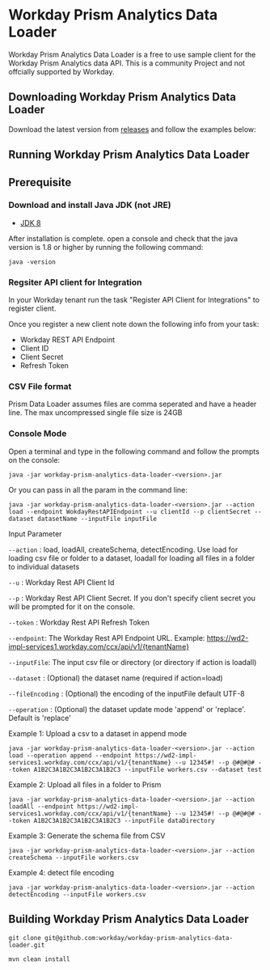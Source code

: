# Workday Prism Analytics Data Loader

Workday Prism Analytics Data Loader is a free to use sample client for the Workday Prism Analytics data API. This is a community Project and not offcially supported by Workday.

## Downloading Workday Prism Analytics Data Loader

Download the latest version from [releases](https://github.com/Workday/workday-prism-analytics-data-loader/releases) and follow the examples below:

## Running Workday Prism Analytics Data Loader

## Prerequisite

### Download and install Java JDK (not JRE)

* [JDK 8](http://www.oracle.com/technetwork/java/javase/downloads/jdk8-downloads-2133151.html)

After installation is complete. open a console and check that the java version is 1.8 or higher by running the following command:

``java -version``

### Regsiter API client for Integration

In your Workday tenant run the task "Register API Client for Integrations" to register client. 

Once you register a new client note down the following info from your task:

* Workday REST API Endpoint
* Client ID
* Client Secret	
* Refresh Token

### CSV File format

Prism Data Loader assumes files are comma seperated and have a header line. The max uncompressed single file size is 24GB

### Console Mode

Open a terminal and type in the following command and follow the prompts on the console: 

``java -jar workday-prism-analytics-data-loader-<version>.jar``

Or you can pass in all the param in the command line:
 
``java -jar workday-prism-analytics-data-loader-<version>.jar --action load --endpoint WokdayRestAPIEndpoint --u clientId --p clientSecret --dataset datasetName --inputFile inputFile``

Input Parameter

``--action``  : load, loadAll, createSchema, detectEncoding. Use load for loading csv file or folder to a dataset, loadall for loading all files in a folder to individual datasets

``--u``       : Workday Rest API Client Id

``--p``       : Workday Rest API Client Secret. If you don't specify client secret you will be prompted for it on the console.

``--token``   : Workday Rest API Refresh Token

``--endpoint``: The Workday Rest API Endpoint URL. Example: https://wd2-impl-services1.workday.com/ccx/api/v1/{tenantName}

``--inputFile``: The input csv file or directory (or directory if action is loadall)

``--dataset`` : (Optional) the dataset name (required if action=load)

``--fileEncoding`` : (Optional) the encoding of the inputFile default UTF-8

``--operation`` : (Optional) the dataset update mode 'append' or 'replace'. Default is 'replace'


Example 1: Upload a csv to a dataset in append mode

``java -jar workday-prism-analytics-data-loader-<version>.jar --action load --operation append --endpoint https://wd2-impl-services1.workday.com/ccx/api/v1/{tenantName} --u 12345#! --p @#@#@# --token A1B2C3A1B2C3A1B2C3A1B2C3 --inputFile workers.csv --dataset test``

Example 2: Upload all files in a folder to Prism

``java -jar workday-prism-analytics-data-loader-<version>.jar --action loadAll --endpoint https://wd2-impl-services1.workday.com/ccx/api/v1/{tenantName} --u 12345#! --p @#@#@# --token A1B2C3A1B2C3A1B2C3A1B2C3 --inputFile dataDirectory``

Example 3: Generate the schema file from CSV

``java -jar workday-prism-analytics-data-loader-<version>.jar --action createSchema --inputFile workers.csv``

Example 4: detect file encoding

``java -jar workday-prism-analytics-data-loader-<version>.jar --action detectEncoding --inputFile workers.csv``

## Building Workday Prism Analytics Data Loader

``git clone git@github.com:workday/workday-prism-analytics-data-loader.git``

``mvn clean install``
